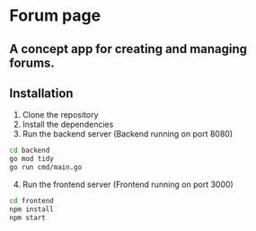 # Forum page
## A concept app for creating and managing forums.

## Installation
1. Clone the repository
2. Install the dependencies
3. Run the backend server (Backend running on port 8080)
```bash
cd backend 
go mod tidy
go run cmd/main.go
```
4. Run the frontend server (Frontend running on port 3000)
```bash
cd frontend
npm install 
npm start
```

